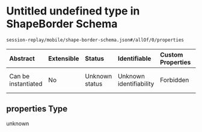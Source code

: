 # Untitled undefined type in ShapeBorder Schema

```txt
session-replay/mobile/shape-border-schema.json#/allOf/0/properties
```



| Abstract            | Extensible | Status         | Identifiable            | Custom Properties | Additional Properties | Access Restrictions | Defined In                                                                                                 |
| :------------------ | :--------- | :------------- | :---------------------- | :---------------- | :-------------------- | :------------------ | :--------------------------------------------------------------------------------------------------------- |
| Can be instantiated | No         | Unknown status | Unknown identifiability | Forbidden         | Allowed               | none                | [shape-border-schema.json\*](../out/session-replay/mobile/shape-border-schema.json "open original schema") |

## properties Type

unknown
